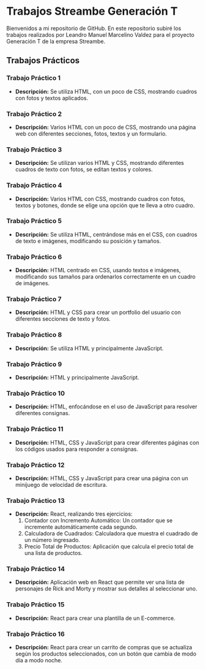 # Trabajos Streambe Generación T
Bienvenidos a mi repositorio de GitHub. En este repositorio subiré los trabajos realizados por Leandro Manuel Marcelino Valdez para el proyecto Generación T de la empresa Streambe.
## Trabajos Prácticos

### Trabajo Práctico 1
- **Descripción:** Se utiliza HTML, con un poco de CSS, mostrando cuadros con fotos y textos aplicados.

### Trabajo Práctico 2
- **Descripción:** Varios HTML con un poco de CSS, mostrando una página web con diferentes secciones, fotos, textos y un formulario.

### Trabajo Práctico 3
- **Descripción:** Se utilizan varios HTML y CSS, mostrando diferentes cuadros de texto con fotos, se editan textos y colores.

### Trabajo Práctico 4
- **Descripción:** Varios HTML con CSS, mostrando cuadros con fotos, textos y botones, donde se elige una opción que te lleva a otro cuadro.

### Trabajo Práctico 5
- **Descripción:** Se utiliza HTML, centrándose más en el CSS, con cuadros de texto e imágenes, modificando su posición y tamaños.

### Trabajo Práctico 6
- **Descripción:** HTML centrado en CSS, usando textos e imágenes, modificando sus tamaños para ordenarlos correctamente en un cuadro de imágenes.

### Trabajo Práctico 7
- **Descripción:** HTML y CSS para crear un portfolio del usuario con diferentes secciones de texto y fotos.

### Trabajo Práctico 8
- **Descripción:** Se utiliza HTML y principalmente JavaScript.

### Trabajo Práctico 9
- **Descripción:** HTML y principalmente JavaScript.

### Trabajo Práctico 10
- **Descripción:** HTML, enfocándose en el uso de JavaScript para resolver diferentes consignas.

### Trabajo Práctico 11
- **Descripción:** HTML, CSS y JavaScript para crear diferentes páginas con los códigos usados para responder a consignas.

### Trabajo Práctico 12
- **Descripción:** HTML, CSS y JavaScript para crear una página con un minijuego de velocidad de escritura.

### Trabajo Práctico 13
- **Descripción:** React, realizando tres ejercicios:
  1. Contador con Incremento Automático: Un contador que se incremente automáticamente cada segundo.
  2. Calculadora de Cuadrados: Calculadora que muestra el cuadrado de un número ingresado.
  3. Precio Total de Productos: Aplicación que calcula el precio total de una lista de productos.

### Trabajo Práctico 14
- **Descripción:** Aplicación web en React que permite ver una lista de personajes de Rick and Morty y mostrar sus detalles al seleccionar uno.

### Trabajo Práctico 15
- **Descripción:** React para crear una plantilla de un E-commerce.

### Trabajo Práctico 16
- **Descripción:** React para crear un carrito de compras que se actualiza según los productos seleccionados, con un botón que cambia de modo día a modo noche.
